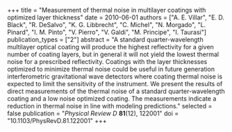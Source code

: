 +++
title = "Measurement of thermal noise in multilayer coatings with optimized layer thickness"
date = 2010-06-01
authors = ["A. E. Villar", "E. D. Black", "R. DeSalvo", "K. G. Libbrecht", "C. Michel", "N. Morgado", "L. Pinard", "I. M. Pinto", "V. Pierro", "V. Galdi", "M. Principe", "I. Taurasi"]
publication_types = ["2"]
abstract = "A standard quarter-wavelength multilayer optical coating will produce the highest reflectivity for a given number of coating layers, but in general it will not yield the lowest thermal noise for a prescribed reflectivity. Coatings with the layer thicknesses optimized to minimize thermal noise could be useful in future generation interferometric gravitational wave detectors where coating thermal noise is expected to limit the sensitivity of the instrument. We present the results of direct measurements of the thermal noise of a standard quarter-wavelength coating and a low noise optimized coating. The measurements indicate a reduction in thermal noise in line with modeling predictions."
selected = false
publication = "*Physical Review D* **81**(12), 122001"
doi = "10.1103/PhysRevD.81.122001"
+++
